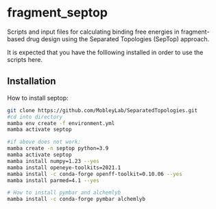 # fragment_septop
Scripts and input files for calculating binding free energies in fragment-based drug design using the Separated Topologies (SepTop) approach.

It is expected that you have the folllowing installed in order to use the scripts here.

## Installation

How to install septop:
```bash
git clone https://github.com/MobleyLab/SeparatedTopologies.git
#cd into directory
mamba env create -f environment.yml
mamba activate septop

#if above does not work:
mamba create -n septop python=3.9
mamba activate septop
mamba install numpy=1.23 --yes
mamba install openeye-toolkits=2021.1
mamba install -c conda-forge openff-toolkit=0.10.06 --yes
mamba install parmed=4.1 --yes

# How to install pymbar and alchemlyb
mamba install -c conda-forge pymbar alchemlyb
